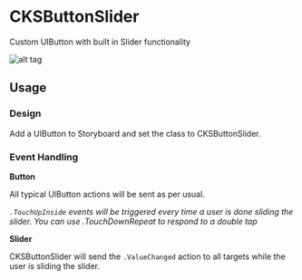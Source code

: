 # CKSButtonSlider
Custom UIButton with built in Slider functionality

![alt tag](https://raw.github.com/ChrisSukhram/CKSButtonSlider/master/demo.gif)

## Usage
### Design
Add a UIButton to Storyboard and set the class to             CKSButtonSlider.

### Event Handling

**Button**

All typical UIButton actions will be sent as per usual.

_`.TouchUpInside` events will be triggered every time a user is done sliding the slider. You can use .TouchDownRepeat to respond to a double tap_

**Slider**

CKSButtonSlider will send the `.ValueChanged` action to all targets while the user is sliding the slider.
